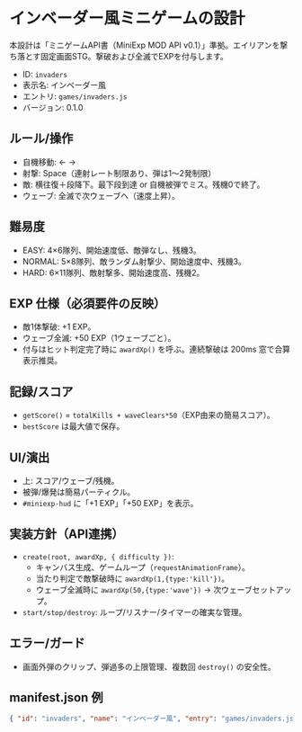 # インベーダー風ミニゲームの設計

本設計は「ミニゲームAPI書（MiniExp MOD API v0.1）」準拠。エイリアンを撃ち落とす固定画面STG。撃破および全滅でEXPを付与します。

- ID: `invaders`
- 表示名: インベーダー風
- エントリ: `games/invaders.js`
- バージョン: 0.1.0

## ルール/操作
- 自機移動: ← →
- 射撃: Space（連射レート制限あり、弾は1～2発制限）
- 敵: 横往復＋段降下。最下段到達 or 自機被弾でミス。残機0で終了。
- ウェーブ: 全滅で次ウェーブへ（速度上昇）。

## 難易度
- EASY: 4×6隊列、開始速度低、敵弾なし、残機3。
- NORMAL: 5×8隊列、敵ランダム射撃少、開始速度中、残機3。
- HARD: 6×11隊列、敵射撃多、開始速度高、残機2。

## EXP 仕様（必須要件の反映）
- 敵1体撃破: +1 EXP。
- ウェーブ全滅: +50 EXP（1ウェーブごと）。
- 付与はヒット判定完了時に `awardXp()` を呼ぶ。連続撃破は 200ms 窓で合算表示推奨。

## 記録/スコア
- `getScore()` = `totalKills + waveClears*50`（EXP由来の簡易スコア）。
- `bestScore` は最大値で保存。

## UI/演出
- 上: スコア/ウェーブ/残機。
- 被弾/爆発は簡易パーティクル。
- `#miniexp-hud` に「+1 EXP」「+50 EXP」を表示。

## 実装方針（API連携）
- `create(root, awardXp, { difficulty })`:
  - キャンバス生成、ゲームループ（`requestAnimationFrame`）。
  - 当たり判定で敵撃破時に `awardXp(1,{type:'kill'})`。
  - ウェーブ全滅時に `awardXp(50,{type:'wave'})` → 次ウェーブセットアップ。
- `start/stop/destroy`: ループ/リスナー/タイマーの確実な管理。

## エラー/ガード
- 画面外弾のクリップ、弾過多の上限管理、複数回 `destroy()` の安全性。

## manifest.json 例
```json
{ "id": "invaders", "name": "インベーダー風", "entry": "games/invaders.js", "version": "0.1.0", "description": "撃破+1 / 全滅+50EXP", "category": "シューティング" }
```
